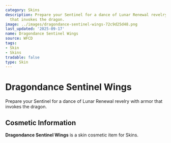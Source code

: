 ```yaml
---
category: Skins
description: Prepare your Sentinel for a dance of Lunar Renewal revelry with armor
  that invokes the dragon.
image: ../images/dragondance-sentinel-wings-72c9d25d48.png
last_updated: '2025-09-17'
name: Dragondance Sentinel Wings
source: WFCD
tags:
- Skin
- Skins
tradable: false
type: Skin
---
```


# Dragondance Sentinel Wings

Prepare your Sentinel for a dance of Lunar Renewal revelry with armor that invokes the dragon.

## Cosmetic Information

**Dragondance Sentinel Wings** is a skin cosmetic item for Skins.

